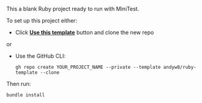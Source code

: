 This a blank Ruby project ready to run with MiniTest.

To set up this project either:

- Click [**Use this template**](https://github.com/andyw8/ruby-template/generate) button and clone the new repo

or

- Use the GitHub CLI:

  ```
  gh repo create YOUR_PROJECT_NAME --private --template andyw8/ruby-template --clone
  ```

Then run:

```
bundle install
```
